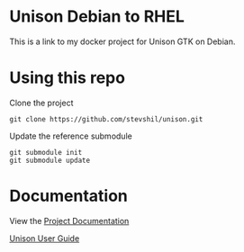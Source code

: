 # Unison Debian to RHEL

This is a link to my docker project for Unison GTK on Debian.

# Using this repo

Clone the project
```
git clone https://github.com/stevshil/unison.git
```

Update the reference submodule
```
git submodule init
git submodule update
```

# Documentation

View the [Project Documentation](UNISON.md)

[Unison User Guide](https://www.cis.upenn.edu/~bcpierce/unison/download/releases/stable/unison-manual.html)
